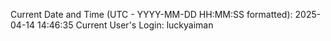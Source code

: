 Current Date and Time (UTC - YYYY-MM-DD HH:MM:SS formatted): 2025-04-14 14:46:35
Current User's Login: luckyaiman

